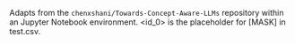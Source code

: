 Adapts from the `chenxshani/Towards-Concept-Aware-LLMs` repository within an Jupyter Notebook environment. 
<id_0> is the placeholder for [MASK] in test.csv.
